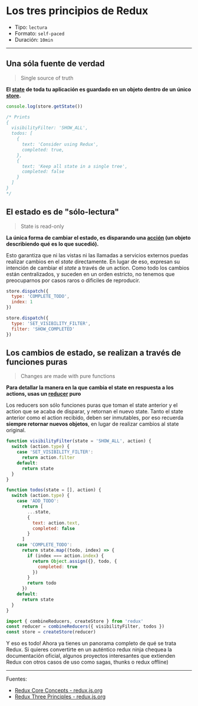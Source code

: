 # Los tres principios de Redux

* Tipo: `lectura`
* Formato: `self-paced`
* Duración: `10min`

***

## Una sóla fuente de verdad

> Single source of truth

**El [state](http://redux.js.org/docs/Glossary.html#state) de toda tu aplicación
es guardado en un objeto dentro de un único
[store](http://redux.js.org/docs/Glossary.html#store).**

```js
console.log(store.getState())

/* Prints
{
  visibilityFilter: 'SHOW_ALL',
  todos: [
    {
      text: 'Consider using Redux',
      completed: true,
    },
    {
      text: 'Keep all state in a single tree',
      completed: false
    }
  ]
}
*/
```

## El estado es de "sólo-lectura"

> State is read-only

**La única forma de cambiar el estado, es disparando una
[acción](http://redux.js.org/docs/Glossary.html#action) (un objeto describiendo
qué es lo que sucedió).**

Esto garantiza que ni las vistas ni las llamadas a servicios externos puedas
realizar cambios en el _state_ directamente. En lugar de eso, expresan su
intención de cambiar el _state_ a través de un action. Como todo los cambios
están centralizados, y suceden en un orden estricto, no tenemos que preocuparnos
por casos raros o dificiles de reproducir.

```js
store.dispatch({
  type: 'COMPLETE_TODO',
  index: 1
})

store.dispatch({
  type: 'SET_VISIBILITY_FILTER',
  filter: 'SHOW_COMPLETED'
})
```

## Los cambios de estado, se realizan a través de funciones puras

> Changes are made with pure functions

**Para detallar la manera en la que cambia el state en respuesta a los actions,
usas un [reducer](http://redux.js.org/docs/Glossary.html#reducer) puro**

Los reducers son sólo funciones puras que toman el state anterior y el action
que se acaba de disparar, y retornan el nuevo state. Tanto el state anterior
como el action recibido, deben ser inmutables, por eso recuerda **siempre
retornar nuevos objetos**, en lugar de realizar cambios al state original.

```js
function visibilityFilter(state = 'SHOW_ALL', action) {
  switch (action.type) {
    case 'SET_VISIBILITY_FILTER':
      return action.filter
    default:
      return state
  }
}

function todos(state = [], action) {
  switch (action.type) {
    case 'ADD_TODO':
      return [
        ...state,
        {
          text: action.text,
          completed: false
        }
      ]
    case 'COMPLETE_TODO':
      return state.map((todo, index) => {
        if (index === action.index) {
          return Object.assign({}, todo, {
            completed: true
          })
        }
        return todo
      })
    default:
      return state
  }
}

import { combineReducers, createStore } from 'redux'
const reducer = combineReducers({ visibilityFilter, todos })
const store = createStore(reducer)
```

Y eso es todo! Ahora ya tienes un panorama completo de qué se trata Redux. Si
quieres convertirte en un auténtico redux ninja chequea la documentación
oficial, algunos proyectos interesantes que extienden Redux con otros casos de
uso como sagas, thunks o redux offline)

***

Fuentes:

* [Redux Core Concepts - redux.js.org](http://redux.js.org/docs/introduction/CoreConcepts.html)
* [Redux Three Principles - redux.js.org](http://redux.js.org/docs/introduction/ThreePrinciples.html)
